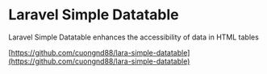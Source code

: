 # Laravel Simple Datatable

Laravel Simple Datatable enhances the accessibility of data in HTML tables

[https://github.com/cuongnd88/lara-simple-datatable](https://github.com/cuongnd88/lara-simple-datatable)
